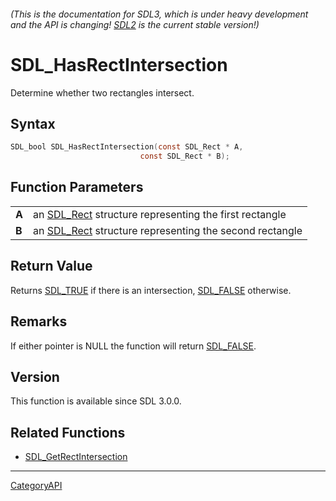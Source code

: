 ###### (This is the documentation for SDL3, which is under heavy development and the API is changing! [SDL2](https://wiki.libsdl.org/SDL2/) is the current stable version!)
# SDL_HasRectIntersection

Determine whether two rectangles intersect.

## Syntax

```c
SDL_bool SDL_HasRectIntersection(const SDL_Rect * A,
                             const SDL_Rect * B);

```

## Function Parameters

|           |                                                                     |
| --------- | ------------------------------------------------------------------- |
| **A**     | an [SDL_Rect](SDL_Rect.md) structure representing the first rectangle  |
| **B**     | an [SDL_Rect](SDL_Rect.md) structure representing the second rectangle |

## Return Value

Returns [SDL_TRUE](SDL_TRUE.md) if there is an intersection,
[SDL_FALSE](SDL_FALSE.md) otherwise.

## Remarks

If either pointer is NULL the function will return [SDL_FALSE](SDL_FALSE.md).

## Version

This function is available since SDL 3.0.0.

## Related Functions

* [SDL_GetRectIntersection](SDL_GetRectIntersection.md)

----
[CategoryAPI](CategoryAPI.md)
